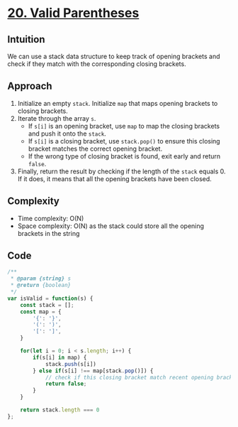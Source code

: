 # [20. Valid Parentheses](https://leetcode.com/problems/valid-parentheses/description/)

## Intuition
We can use a stack data structure to keep track of opening brackets and check if they match with the corresponding closing brackets.

## Approach
1. Initialize an empty `stack`. Initialize `map` that maps opening brackets to closing brackets.
2. Iterate through the array `s`.
   - If `s[i]` is an opening bracket, use `map` to map the closing brackets and push it onto the `stack`.
   - If `s[i]` is a closing bracket, use `stack.pop()` to ensure this closing bracket matches the correct opening bracket.
   - If the wrong type of closing bracket is found, exit early and return `false`.
3. Finally, return the result by checking if the length of the `stack` equals 0. If it does, it means that all the opening brackets have been closed.


## Complexity
- Time complexity: O(N)
- Space complexity: O(N) as the stack could store all the opening brackets in the string

## Code
```javascript
/**
 * @param {string} s
 * @return {boolean}
 */
var isValid = function(s) {
    const stack = [];
    const map = {
        '{': '}',
        '(': ')',
        '[': ']',
    }

    for(let i = 0; i < s.length; i++) {
        if(s[i] in map) {
            stack.push(s[i])
        } else if(s[i] !== map[stack.pop()]) {
            // check if this closing bracket match recent opening bracket 
            return false;
        }
    }

    return stack.length === 0
};
```